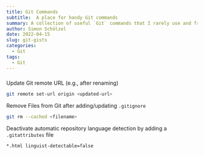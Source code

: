 ```yaml
---
title: Git Commands
subtitle:  A place for handy Git commands
summary: A collection of useful `Git` commands that I rarely use and frequently escape my mind. <i class="fab fa-git-alt"></i>
author: Simon Schölzel
date: 2022-04-15
slug: git-gists
categories:
  - Git
tags:
  - Git
---
```


### <i class="fab fa-git-alt"></i>

Update Git remote URL (e.g., after renaming)
```bash
git remote set-url origin <updated-url>
```

Remove Files from Git after adding/updating `.gitignore`
```bash
git rm --cached <filename>
```

Deactivate automatic repository language detection by adding a `.gitattributes` file
```bash
*.html linguist-detectable=false
```
